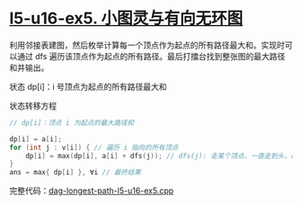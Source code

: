 # [l5-u16-ex5. 小图灵与有向无环图](https://oj.youdao.com/course/37/285/1#/1/14241)

利用邻接表建图，然后枚举计算每一个顶点作为起点的所有路径最大和。实现时可以通过 dfs 遍历该顶点作为起点的所有路径。最后打擂台找到整张图的最大路径和并输出。

状态 dp[i]：i 号顶点为起点的所有路径最大和

状态转移方程
```cpp
// dp[i]：顶点 i 为起点的最大路径和

dp[i] = a[i];
for (int j : v[i]) { // 遍历 i 指向的所有顶点
    dp[i] = max(dp[i], a[i] + dfs(j)); // dfs(j): 走某个顶点，一直走到头，的最大路径
}
ans = max{ dp[i] }, ∀i // 最终结果
```

完整代码：[dag-longest-path-l5-u16-ex5.cpp](code/dag-longest-path-l5-u16-ex5.cpp)

